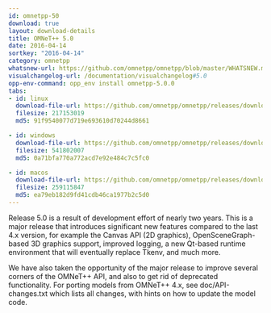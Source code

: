 ```yaml
---
id: omnetpp-50
download: true
layout: download-details
title: OMNeT++ 5.0
date: 2016-04-14
sortkey: "2016-04-14"
category: omnetpp
whatsnew-url: https://github.com/omnetpp/omnetpp/blob/master/WHATSNEW.md#omnet-50-april-2016
visualchangelog-url: /documentation/visualchangelog#5.0
opp-env-command: opp_env install omnetpp-5.0.0
tabs:
- id: linux
  download-file-url: https://github.com/omnetpp/omnetpp/releases/download/omnetpp-5.0/omnetpp-5.0-src.tgz
  filesize: 217153019
  md5: 91f9540077d719e693610d70244d8661

- id: windows
  download-file-url: https://github.com/omnetpp/omnetpp/releases/download/omnetpp-5.0/omnetpp-5.0-src-windows.zip
  filesize: 541802007
  md5: 0a71bfa770a772acd7e92e484c7c5fc0

- id: macos
  download-file-url: https://github.com/omnetpp/omnetpp/releases/download/omnetpp-5.0/omnetpp-5.0-src-macosx.tgz
  filesize: 259115847
  md5: ea79eb182d9fd41cdb46ca1977b2c5d0
---
```


Release 5.0 is a result of development effort of nearly two years. This is a
major release that introduces significant new features compared to the last 4.x
version, for example the Canvas API (2D graphics), OpenSceneGraph-based 3D
graphics support, improved logging, a new Qt-based runtime environment that will
eventually replace Tkenv, and much more.

We have also taken the opportunity of the major release to improve several
corners of the OMNeT++ API, and also to get rid of deprecated functionality. For
porting models from OMNeT++ 4.x, see doc/API-changes.txt which lists all
changes, with hints on how to update the model code.

